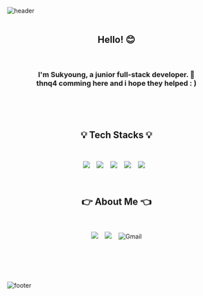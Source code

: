 ![header](https://capsule-render.vercel.app/api?type=wave&color=gradient&height=320&section=header&text=Ericabyss&fontSize=95&animation=twinkling&align=center)
<br /><br />

<h2 align="center">Hello! 😊</h2><br />
<h3 align="center">
I'm Sukyoung, a junior full-stack developer. 🐥<br />
thnq4 comming here and i hope they helped : )<br />
</h3>
   <br/><br/><br/>
<h2 align="center">💡 Tech Stacks 💡</h2><br />
<p align="center">
<img src="https://img.shields.io/badge/HTML5-E34F26?style=flat-square&logo=HTML5&logoColor=white"/>&nbsp;&nbsp;&nbsp;
<img src="https://img.shields.io/badge/CSS-1572B6?style=flat-square&logo=CSS3&logoColor=white"/>&nbsp;&nbsp;&nbsp;
<img src="https://img.shields.io/badge/JavaScript-F7DF1E?style=flat-square&logo=JavaScript&logoColor=white"/>&nbsp;&nbsp;&nbsp;
<img src="https://img.shields.io/badge/React-61DAFB?style=flat-square&logo=React&logoColor=white"/>&nbsp;&nbsp;&nbsp;
<img src="https://img.shields.io/badge/TypeScript-3178C6?style=flat-square&logo=TypeScript&logoColor=white"/>&nbsp;&nbsp;&nbsp;
</p>
<br />
<h2 align="center">👉 About Me 👈</h2><br />
<p align="center">
<img src="https://img.shields.io/badge/Github-181717?style=flat-square&logo=Github&logoColor=white" href="https://github.com/ericabyss" />&nbsp;&nbsp;&nbsp;
<img src="https://img.shields.io/badge/Blog-ff5722?style=flat-square&logo=Blogger&logoColor=white" href="https://trond-soo.tistory.com/" />&nbsp;&nbsp;&nbsp;
<img alt="Gmail" src="https://img.shields.io/badge/Gmail-D14836?style=flat-square&logo=gmail&logoColor=white" href="mailto:trond746@gmail.com" />

</p>
<br /><br /><br /><br/>

![footer](https://capsule-render.vercel.app/api?type=soft&color=gradient&height=100&section=footer&text=%20&fontSize=90)
